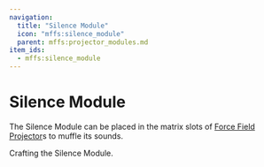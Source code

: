 ```yaml
---
navigation:
  title: "Silence Module"
  icon: "mffs:silence_module"
  parent: mffs:projector_modules.md
item_ids:
  - mffs:silence_module
---
```


# Silence Module

<ItemImage id="mffs:silence_module" />

The <Color id="dark_purple">Silence Module</Color> can be placed in the matrix slots of [Force Field Projector](../machines/projector.md)s to muffle its sounds.

Crafting the <Color id="dark_purple">Silence Module</Color>.

<Recipe id="mffs:silence_module" />

